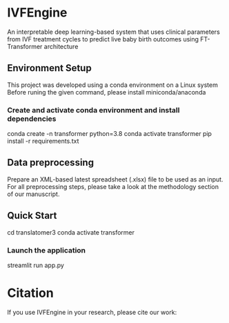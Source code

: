 # IVFEngine
An interpretable deep learning-based system that uses clinical parameters from IVF treatment cycles to predict
live baby birth outcomes using FT-Transformer architecture

## Environment Setup
This project was developed using a conda environment on a Linux system
Before runing the given command, please install miniconda/anaconda

### Create and activate conda environment and install dependencies
conda create -n transformer python=3.8
conda activate transformer
pip install -r requirements.txt

## Data preprocessing
Prepare an XML-based latest spreadsheet (.xlsx) file to be used as an input. For all preprocessing steps, please take a look at the methodology section of our manuscript.

## Quick Start
cd translatomer3 
conda activate transformer

### Launch the application
streamlit run app.py

# Citation
If you use IVFEngine in your research, please cite our work:
